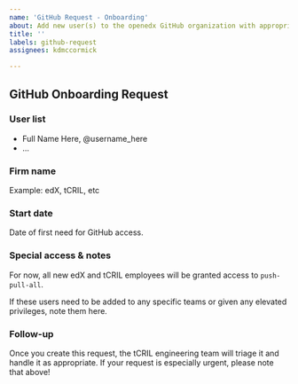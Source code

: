 ```yaml
---
name: 'GitHub Request - Onboarding'
about: Add new user(s) to the openedx GitHub organization with appropriate access.
title: ''
labels: github-request
assignees: kdmccormick

---
```


## GitHub Onboarding Request

### User list

* Full Name Here, @username_here
* ...

### Firm name

Example: edX, tCRIL, etc

### Start date

Date of first need for GitHub access.

### Special access & notes

For now, all new edX and tCRIL employees will be granted access to `push-pull-all`.

If these users need to be added to any specific teams or given any elevated privileges, note them here. 

### Follow-up

Once you create this request, the tCRIL engineering team will triage it and handle it as appropriate. If your request is especially urgent, please note that above!
